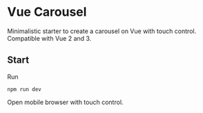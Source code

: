 # Vue Carousel
Minimalistic starter to create a carousel on Vue with touch control. Compatible with Vue 2 and 3.

## Start
Run
```
npm run dev
```
Open mobile browser with touch control.


